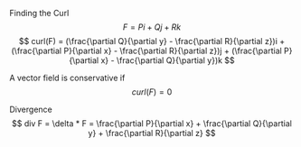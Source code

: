 
Finding the Curl
$$
F = Pi + Qj + Rk
$$
$$
curl(F) = (\frac{\partial Q}{\partial y} - \frac{\partial R}{\partial z})i + (\frac{\partial P}{\partial x} - \frac{\partial R}{\partial z})j + (\frac{\partial P}{\partial x} - \frac{\partial Q}{\partial y})k
$$

A vector field is conservative if
$$
curl(F) = 0
$$


Divergence
$$
div F = \delta * F = \frac{\partial P}{\partial x} + \frac{\partial Q}{\partial y} + \frac{\partial R}{\partial z}
$$
	
